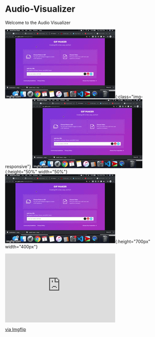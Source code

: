 # Audio-Visualizer

Welcome to the Audio Visualizer 



![test image size](3v6j7e.gif){:class="img-responsive"}
![test image size](3v6j7e.gif){:height="50%" width="50%"}
![test image size](3v6j7e.gif){:height="700px" width="400px"}




<div style="width:360px;max-width:100%;"><div style="height:0;padding-bottom:62.5%;position:relative;"><iframe width="360" height="225" style="position:absolute;top:0;left:0;width:100%;height:100%;" frameBorder="0" src="https://imgflip.com/embed/3v6j7e"></iframe></div><p><a href="https://imgflip.com/gif/3v6j7e">via Imgflip</a></p></div>
